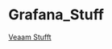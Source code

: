 # Grafana_Stuff

<a href="https://github.com/TheMadVanguard/Grafana_Stuff/tree/master/Veeam">Veaam Stufft</a>
